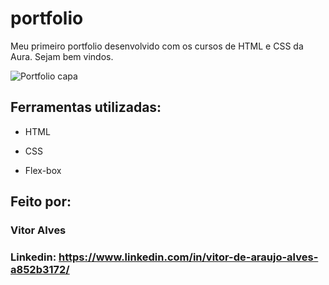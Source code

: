 # portfolio
Meu primeiro portfolio desenvolvido com os cursos de HTML e CSS da Aura.
Sejam bem vindos.

![Portfolio capa](https://github.com/Vitr22/portfolio/assets/134168307/ea96b927-6c93-4970-a263-d887848c77ae)

## Ferramentas utilizadas:

* HTML

* CSS

* Flex-box

## Feito por:

### Vitor Alves

### Linkedin: https://www.linkedin.com/in/vitor-de-araujo-alves-a852b3172/
